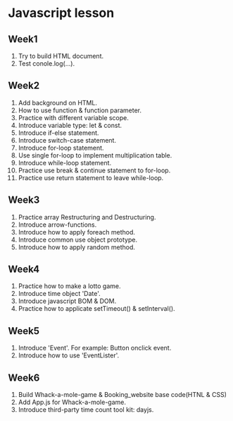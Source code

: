 # Javascript lesson
## Week1
 1. Try to build HTML document.
 2. Test conole.log(...).
## Week2
 1. Add background on HTML.
 2. How to use function & function parameter.
 3. Practice with different variable scope.
 4. Introduce variable type: let & const.
 5. Introduce if-else statement.
 6. Introduce switch-case statement.
 7. Introduce for-loop statement.
 8. Use single for-loop to implement multiplication table.
 9. Introduce while-loop statement.
 10. Practice use break & continue statement to for-loop.
 11. Practice use return statement to leave while-loop.
## Week3
 1. Practice array Restructuring and Destructuring.
 2. Introduce arrow-functions.
 3. Introduce how to apply foreach method.
 4. Introduce common use object prototype.
 5. Introduce how to apply random method.
## Week4
 1. Practice how to make a lotto game.
 2. Introduce time object 'Date'.
 3. Introduce javascript BOM & DOM.
 4. Practice how to applicate setTimeout() & setInterval().
## Week5
 1. Introduce 'Event'. For example: Button onclick event.
 2. Introduce how to use 'EventLister'.
## Week6
 1. Build Whack-a-mole-game & Booking_website base code(HTNL & CSS)
 2. Add App.js for Whack-a-mole-game.
 3. Introduce third-party time count tool kit: dayjs.
